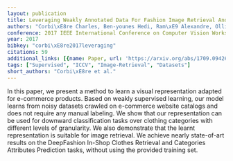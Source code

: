 ```yaml
---
layout: publication
title: Leveraging Weakly Annotated Data For Fashion Image Retrieval And Label Prediction
authors: "Corbi\xE8re Charles, Ben-younes Hedi, Ram\xE9 Alexandre, Ollion Charles"
conference: 2017 IEEE International Conference on Computer Vision Workshops (ICCVW)
year: 2017
bibkey: "corbi\xE8re2017leveraging"
citations: 59
additional_links: [{name: Paper, url: 'https://arxiv.org/abs/1709.09426'}]
tags: ["Supervised", "ICCV", "Image-Retrieval", "Datasets"]
short_authors: "Corbi\xE8re et al."
---
```

In this paper, we present a method to learn a visual representation adapted
for e-commerce products. Based on weakly supervised learning, our model learns
from noisy datasets crawled on e-commerce website catalogs and does not require
any manual labeling. We show that our representation can be used for downward
classification tasks over clothing categories with different levels of
granularity. We also demonstrate that the learnt representation is suitable for
image retrieval. We achieve nearly state-of-art results on the DeepFashion
In-Shop Clothes Retrieval and Categories Attributes Prediction tasks, without
using the provided training set.
